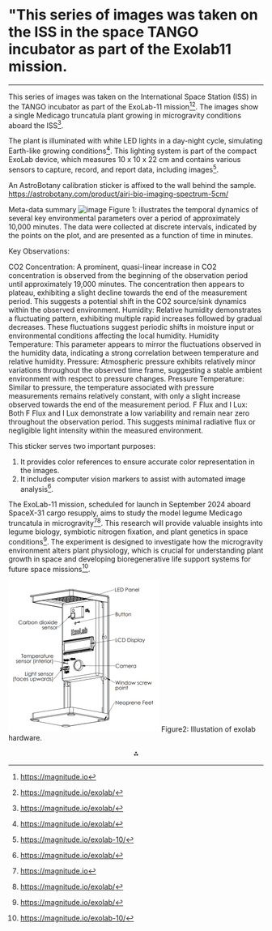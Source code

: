 # "This series of images was taken on the ISS in the space TANGO incubator as part of the Exolab11 mission.

---
This series of images was taken on the International Space Station (ISS) in the TANGO incubator as part of the ExoLab-11 mission[^1][^6]. The images show a single Medicago truncatula plant growing in microgravity conditions aboard the ISS[^6].

The plant is illuminated with white LED lights in a day-night cycle, simulating Earth-like growing conditions[^6]. This lighting system is part of the compact ExoLab device, which measures 10 x 10 x 22 cm and contains various sensors to capture, record, and report data, including images[^5].



An AstroBotany calibration sticker is affixed to the wall behind the sample. 
https://astrobotany.com/product/airi-bio-imaging-spectrum-5cm/


Meta-data summary 
![image](https://github.com/user-attachments/assets/da1e017b-71a0-4d3a-9dc8-cc77d360c69f)
Figure 1: illustrates the temporal dynamics of several key environmental parameters over a period of approximately 10,000 minutes. The data were collected at discrete intervals, indicated by the points on the plot, and are presented as a function of time in minutes.

Key Observations:

CO2 Concentration: A prominent, quasi-linear increase in CO2 concentration is observed from the beginning of the observation period until approximately 19,000 minutes. The concentration then appears to plateau, exhibiting a slight decline towards the end of the measurement period. This suggests a potential shift in the CO2 source/sink dynamics within the observed environment.
Humidity: Relative humidity demonstrates a fluctuating pattern, exhibiting multiple rapid increases followed by gradual decreases. These fluctuations suggest periodic shifts in moisture input or environmental conditions affecting the local humidity.
Humidity Temperature: This parameter appears to mirror the fluctuations observed in the humidity data, indicating a strong correlation between temperature and relative humidity.
Pressure: Atmospheric pressure exhibits relatively minor variations throughout the observed time frame, suggesting a stable ambient environment with respect to pressure changes.
Pressure Temperature: Similar to pressure, the temperature associated with pressure measurements remains relatively constant, with only a slight increase observed towards the end of the measurement period.
F Flux and I Lux: Both F Flux and I Lux demonstrate a low variability and remain near zero throughout the observation period. This suggests minimal radiative flux or negligible light intensity within the measured environment.


This sticker serves two important purposes:

1. It provides color references to ensure accurate color representation in the images.
2. It includes computer vision markers to assist with automated image analysis[^6].

The ExoLab-11 mission, scheduled for launch in September 2024 aboard SpaceX-31 cargo resupply, aims to study the model legume Medicago truncatula in microgravity[^1][^6]. This research will provide valuable insights into legume biology, symbiotic nitrogen fixation, and plant genetics in space conditions[^6]. The experiment is designed to investigate how the microgravity environment alters plant physiology, which is crucial for understanding plant growth in space and developing bioregenerative life support systems for future space missions[^5].

![alt text](image.png)
Figure2: Illustation of exolab hardware.

<div style="text-align: center">⁂</div>

[^1]: https://magnitude.io

[^2]: https://egrove.olemiss.edu/cgi/viewcontent.cgi?article=1380\&context=etd

[^3]: https://sciendo.com/article/10.2478/gsr-2014-0015

[^4]: https://www.seton.com/labels-decals/inventory-inspection/calibration.html

[^5]: https://magnitude.io/exolab-10/

[^6]: https://magnitude.io/exolab/

[^7]: https://www.frontiersin.org/journals/astronomy-and-space-sciences/articles/10.3389/fspas.2016.00003/full

[^8]: https://ntrs.nasa.gov/api/citations/20120010667/downloads/20120010667.pdf

[^9]: https://www.labelvalue.com/calibration-label-2-x-1-rectangle.html

[^10]: https://issnationallab.org/upward/space-tango-research-in-a-box/

[^11]: https://magnitude.io/product/exolab-11-program-license/

[^12]: https://ntrs.nasa.gov/api/citations/20110016176/downloads/20110016176.pdf

